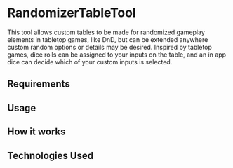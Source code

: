 # RandomizerTableTool
This tool allows custom tables to be made for randomized gameplay elements in tabletop games, like DnD, but can be extended anywhere custom random options or details may be desired. Inspired by tabletop games, dice rolls can be assigned to your inputs on the table, and an in app dice can decide which of your custom inputs is selected.

## Requirements


## Usage


## How it works


## Technologies Used


